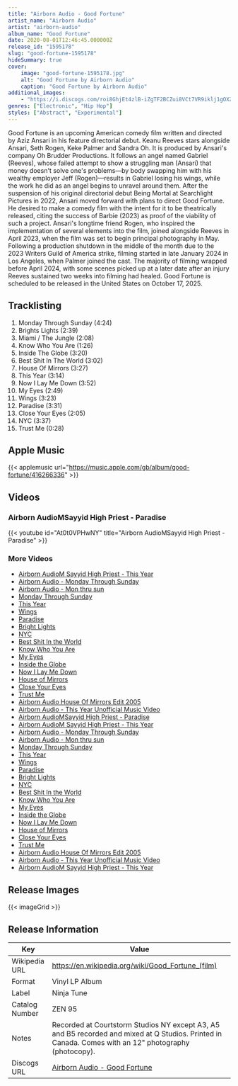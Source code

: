```yaml
---
title: "Airborn Audio - Good Fortune"
artist_name: "Airborn Audio"
artist: "airborn-audio"
album_name: "Good Fortune"
date: 2020-08-01T12:46:45.000000Z
release_id: "1595178"
slug: "good-fortune-1595178"
hideSummary: true
cover:
    image: "good-fortune-1595178.jpg"
    alt: "Good Fortune by Airborn Audio"
    caption: "Good Fortune by Airborn Audio"
additional_images:
    - "https://i.discogs.com/roi8GhjEt4zlB-iZgTF2BCZui8VCt7VR9iklj1gOXZE/rs:fit/g:sm/q:90/h:480/w:480/czM6Ly9kaXNjb2dz/LWRhdGFiYXNlLWlt/YWdlcy9SLTE1OTUx/NzgtMTIzMTAxMDkw/OS5qcGVn.jpeg"
genres: ["Electronic", "Hip Hop"]
styles: ["Abstract", "Experimental"]
---
```


Good Fortune is an upcoming American comedy film written and directed by Aziz Ansari in his feature directorial debut. Keanu Reeves stars alongside Ansari, Seth Rogen, Keke Palmer and Sandra Oh. It is produced by Ansari's company Oh Brudder Productions. It follows an angel named Gabriel (Reeves), whose failed attempt to show a struggling man (Ansari) that money doesn't solve one's problems—by body swapping him with his wealthy employer Jeff (Rogen)—results in Gabriel losing his wings, while the work he did as an angel begins to unravel around them. 
After the suspension of his original directorial debut Being Mortal at Searchlight Pictures in 2022, Ansari moved forward with plans to direct Good Fortune. He desired to make a comedy film with the intent for it to be theatrically released, citing the success of Barbie (2023) as proof of the viability of such a project. Ansari's longtime friend Rogen, who inspired the implementation of several elements into the film, joined alongside Reeves in April 2023, when the film was set to begin principal photography in May. Following a production shutdown in the middle of the month due to the 2023 Writers Guild of America strike, filming started in late January 2024 in Los Angeles, when Palmer joined the cast. The majority of filming wrapped before April 2024, with some scenes picked up at a later date after an injury Reeves sustained two weeks into filming had healed.
Good Fortune is scheduled to be released in the United States on October 17, 2025.


    
    


## Tracklisting
1. Monday Through Sunday (4:24)
2. Brights Lights (2:39)
3. Miami / The Jungle (2:08)
4. Know Who You Are (1:26)
5. Inside The Globe (3:20)
6. Best Shit In The World (3:02)
7. House Of Mirrors (3:27)
8. This Year (3:14)
9. Now I Lay Me Down (3:52)
10. My Eyes (2:49)
11. Wings (3:23)
12. Paradise (3:31)
13. Close Your Eyes (2:05)
14. NYC (3:37)
15. Trust Me (0:28)

## Apple Music
{{< applemusic url="https://music.apple.com/gb/album/good-fortune/416266336" >}}<br>


## Videos
### Airborn AudioMSayyid  High Priest - Paradise
{{< youtube id="At0t0VPHwNY" title="Airborn AudioMSayyid  High Priest - Paradise" >}}<br>
### More Videos

- [Airborn AudioM Sayyid  High Priest - This Year](https://www.youtube.com/watch?v=g6CBFUJaMyY)
- [Airborn Audio - Monday Through Sunday](https://www.youtube.com/watch?v=2YJIw-9XIxI)
- [Airborn Audio -  Mon thru sun](https://www.youtube.com/watch?v=B1pZMq5_0nI)
- [Monday Through Sunday](https://www.youtube.com/watch?v=7EBreTusIcQ)
- [This Year](https://www.youtube.com/watch?v=JeVQ2RRglJ4)
- [Wings](https://www.youtube.com/watch?v=W7rq5HQoqqs)
- [Paradise](https://www.youtube.com/watch?v=ODwQUelbxiA)
- [Bright Lights](https://www.youtube.com/watch?v=rsBFX6_nQGc)
- [NYC](https://www.youtube.com/watch?v=7wKTllBu0yc)
- [Best Shit In the World](https://www.youtube.com/watch?v=LtBUZHWB9Ho)
- [Know Who You Are](https://www.youtube.com/watch?v=lXCHuXpnOBU)
- [My Eyes](https://www.youtube.com/watch?v=n-j2NiFCe2E)
- [Inside the Globe](https://www.youtube.com/watch?v=CdP2D2J-6Rg)
- [Now I Lay Me Down](https://www.youtube.com/watch?v=e-kSPNzLMtc)
- [House of Mirrors](https://www.youtube.com/watch?v=QbT-wJBvu_0)
- [Close Your Eyes](https://www.youtube.com/watch?v=6bs1B9tklHo)
- [Trust Me](https://www.youtube.com/watch?v=5EDIcZehxFI)
- [Airborn Audio  House Of Mirrors Edit 2005](https://www.youtube.com/watch?v=34YvDmBqhpA)
- [Airborn Audio - This Year Unofficial Music Video](https://www.youtube.com/watch?v=wkUzklrqM4o)
- [Airborn AudioMSayyid  High Priest - Paradise](https://www.youtube.com/watch?v=At0t0VPHwNY)
- [Airborn AudioM Sayyid  High Priest - This Year](https://www.youtube.com/watch?v=g6CBFUJaMyY)
- [Airborn Audio - Monday Through Sunday](https://www.youtube.com/watch?v=2YJIw-9XIxI)
- [Airborn Audio -  Mon thru sun](https://www.youtube.com/watch?v=B1pZMq5_0nI)
- [Monday Through Sunday](https://www.youtube.com/watch?v=7EBreTusIcQ)
- [This Year](https://www.youtube.com/watch?v=JeVQ2RRglJ4)
- [Wings](https://www.youtube.com/watch?v=W7rq5HQoqqs)
- [Paradise](https://www.youtube.com/watch?v=ODwQUelbxiA)
- [Bright Lights](https://www.youtube.com/watch?v=rsBFX6_nQGc)
- [NYC](https://www.youtube.com/watch?v=7wKTllBu0yc)
- [Best Shit In the World](https://www.youtube.com/watch?v=LtBUZHWB9Ho)
- [Know Who You Are](https://www.youtube.com/watch?v=lXCHuXpnOBU)
- [My Eyes](https://www.youtube.com/watch?v=n-j2NiFCe2E)
- [Inside the Globe](https://www.youtube.com/watch?v=CdP2D2J-6Rg)
- [Now I Lay Me Down](https://www.youtube.com/watch?v=e-kSPNzLMtc)
- [House of Mirrors](https://www.youtube.com/watch?v=QbT-wJBvu_0)
- [Close Your Eyes](https://www.youtube.com/watch?v=6bs1B9tklHo)
- [Trust Me](https://www.youtube.com/watch?v=5EDIcZehxFI)
- [Airborn Audio  House Of Mirrors Edit 2005](https://www.youtube.com/watch?v=34YvDmBqhpA)
- [Airborn Audio - This Year Unofficial Music Video](https://www.youtube.com/watch?v=wkUzklrqM4o)
- [Airborn AudioM Sayyid  High Priest - This Year](https://www.youtube.com/watch?v=g6CBFUJaMyY)

## Release Images
{{< imageGrid >}}

## Release Information
|  Key           | Value                                                |
| ---------------| ---------------------------------------------------- |
| Wikipedia URL | https://en.wikipedia.org/wiki/Good_Fortune_(film) |
| Format         | Vinyl LP Album |
| Label          | Ninja Tune |
| Catalog Number | ZEN 95 |
| Notes | Recorded at Courtstorm Studios NY except A3, A5 and B5 recorded and mixed at Q Studios.  Printed in Canada.    Comes with an 12" photography (photocopy).   |
| Discogs URL    | [Airborn Audio - Good Fortune](https://www.discogs.com/release/1595178-Airborn-Audio-Good-Fortune) |